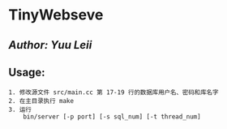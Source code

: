 # TinyWebseve

## *Author: Yuu Leii*

Usage: 
---------------------
    1. 修改源文件 src/main.cc 第 17-19 行的数据库用户名、密码和库名字
    2. 在主目录执行 make
    3. 运行 
        bin/server [-p port] [-s sql_num] [-t thread_num]
